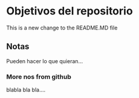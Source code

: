 # Objetivos del repositorio

This is a new change to the README.MD file


## Notas
Pueden hacer lo que quieran...

### More nos from github
blabla bla bla....
